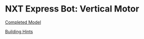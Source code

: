 # NXT Express Bot: Vertical Motor

[Completed Model](http://nxtprograms.com/9797/express-bot/pdf/ExpressBot-VerticalMotor.pdf)

[Building Hints](http://nxtprograms.com/9797/express-bot/pdf/ExpressBot-VerticalMotor-Hints.pdf)
